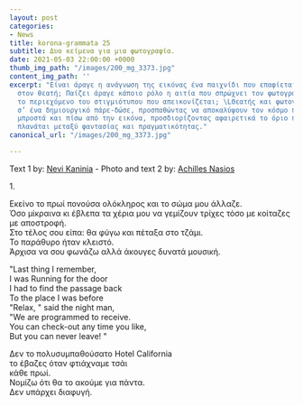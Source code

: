 ```yaml
---
layout: post
categories:
- News
title: korona-grammata 25
subtitle: Δυο κείμενα για μια φωτογραφία.
date: 2021-05-03 22:00:00 +0000
thumb_img_path: "/images/200_mg_3373.jpg"
content_img_path: ''
excerpt: "Είναι άραγε η ανάγνωση της εικόνας ένα παιχνίδι που επαφίεται αποκλειστικά
  στον θεατή; Παίζει άραγε κάποιο ρόλο η αιτία που σπρώχνει τον φωτογράφο να επιλέξει
  το περιεχόμενο του στιγμιότυπου που απεικονίζεται; \LΘεατής και φωτογράφος συνευρίσκονται
  σ’ ένα δημιουργικό πάρε-δώσε, προσπαθώντας να αποκαλύψουν τον κόσμο που υπάρχει
  μπροστά και πίσω από την εικόνα, προσδιορίζοντας αφαιρετικά το όριο που μπορεί να
  πλανάται μεταξύ φαντασίας και πραγματικότητας."
canonical_url: "/images/200_mg_3373.jpg"

---
```

Text 1 by: <a href="https://www.facebook.com/nevi.kaninia" target="blank">Nevi Kaninia</a> - Photo and text 2 by: <a href="https://anikon.org/" target="blank">Achilles Nasios</a>

1\.

Εκείνο το πρωί πονούσα ολόκληρος και το σώμα μου άλλαζε.  
Όσο μίκραινα κι έβλεπα τα χέρια μου να γεμίζουν τρίχες τόσο με κοίταζες με αποστροφή.  
Στο τέλος σου είπα: θα φύγω και πέταξα στο τζάμι.  
Το παράθυρο ήταν κλειστό.  
Άρχισα να σου φωνάζω αλλά άκουγες δυνατά μουσική.

"Last thing I remember,   
I was Running for the door  
I had to find the passage back  
To the place I was before  
"Relax, " said the night man,  
"We are programmed to receive.  
You can check-out any time you like,  
But you can never leave! "

  
Δεν το πολυσυμπαθούσατο Hotel California  
το έβαζες όταν φτιάχναμε τσάι  
κάθε πρωί.  
Νομίζω ότι θα το ακούμε για πάντα.   
Δεν υπάρχει διαφυγή.